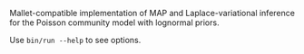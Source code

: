 Mallet-compatible implementation of MAP and Laplace-variational inference for 
the Poisson community model with lognormal priors.

Use `bin/run --help` to see options.

